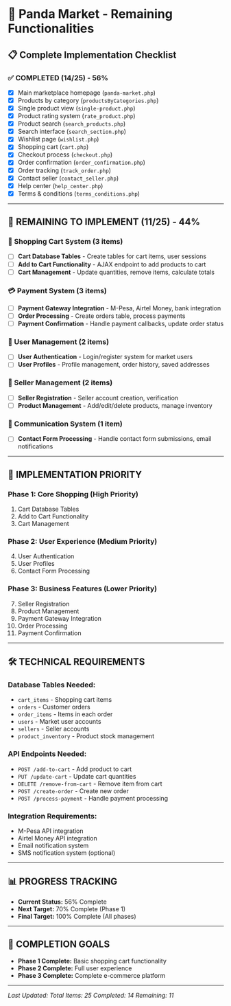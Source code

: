 # 🚀 Panda Market - Remaining Functionalities

## 📋 **Complete Implementation Checklist**

### **✅ COMPLETED (14/25) - 56%**
- [x] Main marketplace homepage (`panda-market.php`)
- [x] Products by category (`productsByCategories.php`)
- [x] Single product view (`single-product.php`)
- [x] Product rating system (`rate_product.php`)
- [x] Product search (`search_products.php`)
- [x] Search interface (`search_section.php`)
- [x] Wishlist page (`wishlist.php`)
- [x] Shopping cart (`cart.php`)
- [x] Checkout process (`checkout.php`)
- [x] Order confirmation (`order_confirmation.php`)
- [x] Order tracking (`track_order.php`)
- [x] Contact seller (`contact_seller.php`)
- [x] Help center (`help_center.php`)
- [x] Terms & conditions (`terms_conditions.php`)

---

## 🔄 **REMAINING TO IMPLEMENT (11/25) - 44%**

### **🛒 Shopping Cart System (3 items)**
- [ ] **Cart Database Tables** - Create tables for cart items, user sessions
- [ ] **Add to Cart Functionality** - AJAX endpoint to add products to cart
- [ ] **Cart Management** - Update quantities, remove items, calculate totals

### **💳 Payment System (3 items)**
- [ ] **Payment Gateway Integration** - M-Pesa, Airtel Money, bank integration
- [ ] **Order Processing** - Create orders table, process payments
- [ ] **Payment Confirmation** - Handle payment callbacks, update order status

### **👤 User Management (2 items)**
- [ ] **User Authentication** - Login/register system for market users
- [ ] **User Profiles** - Profile management, order history, saved addresses

### **🏪 Seller Management (2 items)**
- [ ] **Seller Registration** - Seller account creation, verification
- [ ] **Product Management** - Add/edit/delete products, manage inventory

### **📧 Communication System (1 item)**
- [ ] **Contact Form Processing** - Handle contact form submissions, email notifications

---

## 🎯 **IMPLEMENTATION PRIORITY**

### **Phase 1: Core Shopping (High Priority)**
1. Cart Database Tables
2. Add to Cart Functionality
3. Cart Management

### **Phase 2: User Experience (Medium Priority)**
4. User Authentication
5. User Profiles
6. Contact Form Processing

### **Phase 3: Business Features (Lower Priority)**
7. Seller Registration
8. Product Management
9. Payment Gateway Integration
10. Order Processing
11. Payment Confirmation

---

## 🛠 **TECHNICAL REQUIREMENTS**

### **Database Tables Needed:**
- `cart_items` - Shopping cart items
- `orders` - Customer orders
- `order_items` - Items in each order
- `users` - Market user accounts
- `sellers` - Seller accounts
- `product_inventory` - Product stock management

### **API Endpoints Needed:**
- `POST /add-to-cart` - Add product to cart
- `PUT /update-cart` - Update cart quantities
- `DELETE /remove-from-cart` - Remove item from cart
- `POST /create-order` - Create new order
- `POST /process-payment` - Handle payment processing

### **Integration Requirements:**
- M-Pesa API integration
- Airtel Money API integration
- Email notification system
- SMS notification system (optional)

---

## 📊 **PROGRESS TRACKING**

- **Current Status:** 56% Complete
- **Next Target:** 70% Complete (Phase 1)
- **Final Target:** 100% Complete (All phases)

---

## 🎉 **COMPLETION GOALS**

- **Phase 1 Complete:** Basic shopping cart functionality
- **Phase 2 Complete:** Full user experience
- **Phase 3 Complete:** Complete e-commerce platform

---

*Last Updated: <?php echo date('d/m/Y H:i'); ?>*
*Total Items: 25*
*Completed: 14*
*Remaining: 11*
